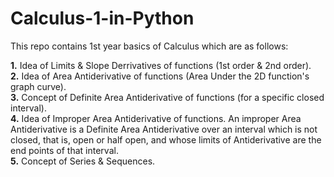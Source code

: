 # Calculus-1-in-Python
This repo contains 1st year basics of Calculus which are as follows:

**1.** Idea of Limits & Slope Derrivatives of functions (1st order & 2nd order).<br>
**2.** Idea of Area Antiderivative of functions (Area Under the 2D function's graph curve).<br>
**3.** Concept of Definite Area Antiderivative of functions (for a specific closed interval).<br>
**4.** Idea of Improper Area Antiderivative of functions. An improper Area Antiderivative is a Definite Area Antiderivative over an interval which is not closed, that is, open or half open, and whose limits of Antiderivative are the end points of that interval.<br>
**5.** Concept of Series & Sequences.<br>
